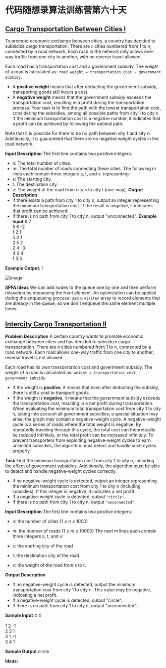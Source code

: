 # 代码随想录算法训练营第六十天
## [Cargo Transportation Between Cities I](https://kamacoder.com/problempage.php?pid=1152)
To promote economic exchange between cities, a country has decided to subsidize cargo transportation. 
There are `n` cities numbered from 1 to n, connected by a road network. Each road in the network only allows one-way traffic from one city to another, with no reverse travel allowed.

Each road has a transportation cost and a government subsidy. The weight of a road is calculated as:
`road weight = transportation cost - government subsidy`.
* A **positive weight** means that after deducting the government subsidy, transporting goods still incurs a cost.
* A **negative weight** means that the government subsidy exceeds the transportation cost, resulting in a profit during the transportation process.
Your task is to find the path with the lowest transportation cost, considering the subsidies, among all possible paths from city 1 to city n.
If the minimum transportation cost is a negative number, it indicates that a profit can be achieved by following the optimal path.

Note that it is possible for there to be no path between city 1 and city n. Additionally, it is guaranteed that there are no negative weight cycles in the road network.

**Input Description**
The first line contains two positive integers:
* n: The total number of cities.
* m: The total number of roads connecting these cities.
The following m lines each contain three integers s, t, and v, representing:
* s: The starting city.
* t: The destination city.
* v: The weight of the road from city s to city t (one-way).
**Output Description**
* If there exists a path from city 1 to city n, output an integer representing the minimum transportation cost. If the result is negative, it indicates that profit can be achieved.
* If there is no path from city 1 to city n, output "unconnected".
**Example Input**
6 7<br>
5 6 -2<br>
1 2 1<br>
5 3 1<br>
2 5 2<br>
2 4 -3<br>
4 6 4<br>
1 3 5
  
**Example Output:** 1

![image](https://github.com/user-attachments/assets/db21450a-5016-4705-ae6a-d10c5c7a0c33)

**SPFA Ideas** 
We can add nodes to the queue one by one and then perform relaxation by dequeuing the front element. An optimization can be applied during the enqueueing process: use a `visited` array to record elements that are 
already in the queue, so we don't enqueue the same element multiple times.

## [Intercity Cargo Transportation II](https://kamacoder.com/problempage.php?pid=1153)

**Problem Description**
A certain country wants to promote economic exchange between cities and has decided to subsidize cargo transportation. There are n cities numbered from 1 to n, connected by a road network. Each road allows one-way 
traffic from one city to another; reverse travel is not allowed.

Each road has its own transportation cost and government subsidy. The weight of a road is calculated as:
`weight = transportation cost - government subsidy`.

* If the weight is **positive**, it means that even after deducting the subsidy, there is still a cost to transport goods.
* If the weight is **negative**, it means that the government subsidy exceeds the transportation cost, resulting in a net profit during transportation.
When evaluating the minimum total transportation cost from city 1 to city n, taking into account all government subsidies, a special situation may arise: the graph may contain a negative-weight cycle.
A negative-weight cycle is a series of roads where the total weight is negative. By repeatedly traveling through this cycle, the total cost can theoretically be reduced infinitely, or the total profit can be
increased infinitely. To prevent transporters from exploiting negative-weight cycles to earn unlimited subsidies, the algorithm must detect and handle such cycles properly.

**Task**
Find the minimum transportation cost from city 1 to city n, including the effect of government subsidies. Additionally, the algorithm must be able to detect and handle negative-weight cycles correctly.

* If no negative-weight cycle is detected, output an integer representing the minimum transportation cost from city 1 to city n (including subsidies).
If this integer is negative, it indicates a net profit.
* If a negative-weight cycle is detected, output `"circle"`.
* If there is no path from city 1 to city n, output `"unconnected"`.

**Input Description**
The first line contains two positive integers:

* n: the number of cities (1 ≤ n ≤ 1000)
* m: the number of roads (1 ≤ m ≤ 10000)
The next m lines each contain three integers s, t, and v:

* s: the starting city of the road
* t: the destination city of the road
* v: the weight of the road from s to t.

**Output Description**
* If no negative-weight cycle is detected, output the minimum transportation cost from city 1 to city n. This value may be negative, indicating a net profit.
* If a negative-weight cycle is detected, output "circle".
* If there is no path from city 1 to city n, output "unconnected".

**Sample Input**
4 4 <br>  
1 2 -1  <br>
2 3 1  <br>
3 1 -1  <br>
3 4 1 

**Sample Output** circle

**Ideas:**







































  
